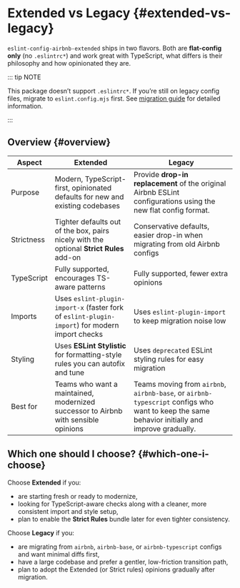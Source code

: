 # Extended vs Legacy {#extended-vs-legacy}

`eslint-config-airbnb-extended` ships in two flavors. Both are **flat-config only** (no `.eslintrc*`) and work great with TypeScript, what differs is their philosophy and how opinionated they are.

::: tip NOTE

This package doesn’t support `.eslintrc*`. If you’re still on legacy config files, migrate to `eslint.config.mjs` first. See [migration guide](../guide/migration) for detailed information.

:::

## Overview {#overview}

| Aspect     | **Extended**                                                                                   | **Legacy**                                                                                                                                    |
| ---------- | ---------------------------------------------------------------------------------------------- | --------------------------------------------------------------------------------------------------------------------------------------------- |
| Purpose    | Modern, TypeScript-first, opinionated defaults for new and existing codebases                  | Provide **drop-in replacement** of the original Airbnb ESLint configurations using the new flat config format.                                |
| Strictness | Tighter defaults out of the box, pairs nicely with the optional **Strict Rules** add-on        | Conservative defaults, easier drop-in when migrating from old Airbnb configs                                                                  |
| TypeScript | Fully supported, encourages TS-aware patterns                                                  | Fully supported, fewer extra opinions                                                                                                         |
| Imports    | Uses `eslint-plugin-import-x` (faster fork of `eslint-plugin-import`) for modern import checks | Uses `eslint-plugin-import` to keep migration noise low                                                                                       |
| Styling    | Uses **ESLint Stylistic** for formatting-style rules you can autofix and tune                  | Uses `deprecated` ESLint styling rules for easy migration                                                                                     |
| Best for   | Teams who want a maintained, modernized successor to Airbnb with sensible opinions             | Teams moving from `airbnb`, `airbnb-base`, or `airbnb-typescript` configs who want to keep the same behavior initially and improve gradually. |

## Which one should I choose? {#which-one-i-choose}

Choose **Extended** if you:

- are starting fresh or ready to modernize,
- looking for TypeScript-aware checks along with a cleaner, more consistent import and style setup,
- plan to enable the **Strict Rules** bundle later for even tighter consistency.

Choose **Legacy** if you:

- are migrating from `airbnb`, `airbnb-base`, or `airbnb-typescript` configs and want minimal diffs first,
- have a large codebase and prefer a gentler, low-friction transition path,
- plan to adopt the Extended (or Strict rules) opinions gradually after migration.
